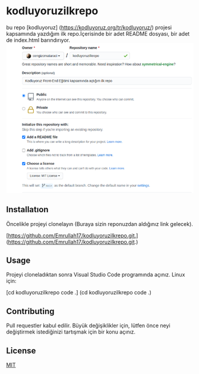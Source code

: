 # kodluyoruzilkrepo
bu repo [kodluyoruz] (https://kodluyoruz.org/tr/kodluyoruz/) projesi kapsamında yazdığım ilk repo.İçerisinde bir adet README dosyası, bir adet de index.html barındırıyor.
![](https://github.com/Kodluyoruz/taskforce/blob/main/git/odev1/figures/github.png)
## Installatıon
Öncelikle projeyi clonelayın (Buraya sizin reponuzdan aldığınız link gelecek).

[https://github.com/Emrullah17/kodluyoruzilkrepo.git.] (https://github.com/Emrullah17/kodluyoruzilkrepo.git.)
## Usage
Projeyi cloneladıktan sonra Visual Studio Code programında açınız.
Linux için:

[cd kodluyoruzilkrepo
code .] (cd kodluyoruzilkrepo
code .)
## Contributing 
Pull requestler kabul edilir. Büyük değişiklikler için, lütfen önce neyi değiştirmek istediğinizi tartışmak için bir konu açınız.
## License
[MIT](https://choosealicense.com/licenses/mit/) 
